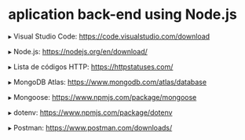 # aplication back-end using Node.js 

▸ Visual Studio Code: https://code.visualstudio.com/download

▸ Node.js: https://nodejs.org/en/download/

▸ Lista de códigos HTTP: https://httpstatuses.com/

▸ MongoDB Atlas: https://www.mongodb.com/atlas/database

▸ Mongoose: https://www.npmjs.com/package/mongoose

▸ dotenv: https://www.npmjs.com/package/dotenv

▸ Postman: https://www.postman.com/downloads/
